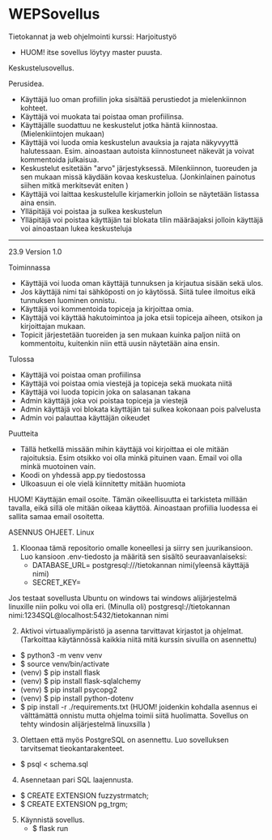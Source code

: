 # WEPSovellus
Tietokannat ja web ohjelmointi kurssi: Harjoitustyö

- HUOM! itse sovellus löytyy master puusta.

Keskustelusovellus.

Perusidea.
- Käyttäjä luo oman profiilin joka sisältää perustiedot ja mielenkiinnon kohteet.
- Käyttäjä voi muokata tai poistaa oman profiilinsa.
- Käyttäjälle suodattuu ne keskustelut jotka häntä kiinnostaa. (Mielenkiintojen mukaan)
- Käyttäjä voi luoda omia keskustelun avauksia ja rajata näkyvyyttä halutessaan. Esim. ainoastaan autoista kiinnostuneet näkevät ja voivat kommentoida julkaisua.
- Keskustelut esitetään "arvo" järjestyksessä. Milenkiinnon, tuoreuden ja sen mukaan missä käydään kovaa keskustelua. (Jonkinlainen painotus siihen mitkä merkitsevät eniten )
- Käyttäjä voi laittaa keskustelulle kirjamerkin jolloin se näytetään listassa aina ensin.
- Ylläpitäjä voi poistaa ja sulkea keskustelun
- Ylläpitäjä voi poistaa käyttäjän tai blokata tilin määräajaksi jolloin käyttäjä voi ainoastaan lukea keskusteluja

- -----------------------------------------
23.9
Version 1.0

Toiminnassa
- Käyttäjä voi luoda oman käyttäjä tunnuksen ja kirjautua sisään sekä ulos.
- Jos käyttäjä nimi tai sähköposti on jo käytössä. Siitä tulee ilmoitus eikä tunnuksen luominen onnistu.
- Käyttäjä voi kommentoida topiceja ja kirjoittaa omia.
- Käyttäjä voi käyttää hakutoimintoa ja joka etsii topiceja aiheen, otsikon ja kirjoittajan mukaan.
- Topicit järjestetään tuoreiden ja sen mukaan kuinka paljon niitä on kommentoitu, kuitenkin niin että uusin näytetään aina ensin.

Tulossa
- Käyttäjä voi poistaa oman profiilinsa
- Käyttäjä voi poistaa omia viestejä ja topiceja sekä muokata niitä
- Käyttäjä voi luoda topicin joka on salasanan takana
- Admin käyttäjä joka voi poistaa topiceja ja viestejä
- Admin käyttäjä voi blokata käyttäjän tai sulkea kokonaan pois palvelusta
- Admin voi palauttaa käyttäjän oikeudet

 Puutteita
 - Tällä hetkellä missään mihin käyttäjä voi kirjoittaa ei ole mitään rajoituksia. Esim otsikko voi olla minkä pituinen vaan. Email voi olla minkä muotoinen vain. 
 - Koodi on yhdessä app.py tiedostossa
 - Ulkoasuun ei ole vielä kiinnitetty mitään huomiota

HUOM!
   Käyttäjän email osoite. Tämän oikeellisuutta ei tarkisteta millään tavalla, eikä sillä ole mitään oikeaa käyttöä. Ainoastaan profiilia luodessa ei sallita samaa email osoitetta.

ASENNUS OHJEET. Linux
1. Kloonaa tämä repositorio omalle koneellesi ja siirry sen juurikansioon. Luo kansioon .env-tiedosto ja määritä sen sisältö seuraavanlaiseksi:
   - DATABASE_URL= postgresql:///tietokannan nimi(yleensä käyttäjä nimi)
   - SECRET_KEY=<salainen-avain>

Jos testaat sovellusta Ubuntu on windows tai windows alijärjestelmä linuxille niin polku voi olla eri. (Minulla oli) postgresql://tietokannan nimi:1234SQL@localhost:5432/tietokannan nimi
   
2. Aktivoi virtuaaliympäristö ja asenna tarvittavat kirjastot ja ohjelmat. (Tarkoittaa käytännössä kaikkia niitä mitä kurssin sivuilla on asennettu)
  - $ python3 -m venv venv
  - $ source venv/bin/activate
  - (venv) $ pip install flask
  - (venv) $ pip install flask-sqlalchemy
  - (venv) $ pip install psycopg2
  - (venv) $ pip install python-dotenv
  - $ pip install -r ./requirements.txt (HUOM! joidenkin kohdalla asennus ei välttämättä onnistu mutta ohjelma toimii siitä huolimatta. Sovellus on tehty windosin alijärjestelmä linuxsilla )

3. Olettaen että myös PostgreSQL on asennettu. Luo sovelluksen tarvitsemat tieokantarakenteet.
  - $ psql < schema.sql
    
4. Asennetaan pari SQL laajennusta.
  - $ CREATE EXTENSION fuzzystrmatch;
  - $ CREATE EXTENSION pg_trgm;

5. Käynnistä sovellus.
   - $ flask run
